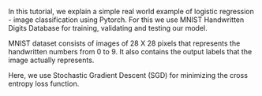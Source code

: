 In this tutorial, we explain a simple real world example of logistic regression - image classification using Pytorch. For this we use MNIST Handwritten Digits Database for training, validating and testing our model.

MNIST dataset consists of images of 28 X 28 pixels that represents the handwritten numbers from 0 to 9. It also contains the output labels that the image actually represents.

Here, we use Stochastic Gradient Descent (SGD) for minimizing the cross entropy loss function. 

